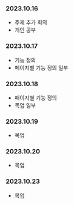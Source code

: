 ### 2023.10.16
- 주제 추가 회의
- 개인 공부

### 2023.10.17
- 기능 정의
- 페이지별 기능 정의 일부

### 2023.10.18
- 패이지별 기능 정의
- 목업 일부

### 2023.10.19
- 목업

### 2023.10.20
- 목업

### 2023.10.23
- 목업
